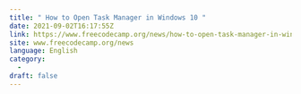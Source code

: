 ```yaml
---
title: " How to Open Task Manager in Windows 10 "
date: 2021-09-02T16:17:55Z
link: https://www.freecodecamp.org/news/how-to-open-task-manager-in-windows-10/?utm_medium=RSS&utm_source=news.12bit.vn
site: www.freecodecamp.org/news
language: English
category:
  -   
draft: false
---
```

